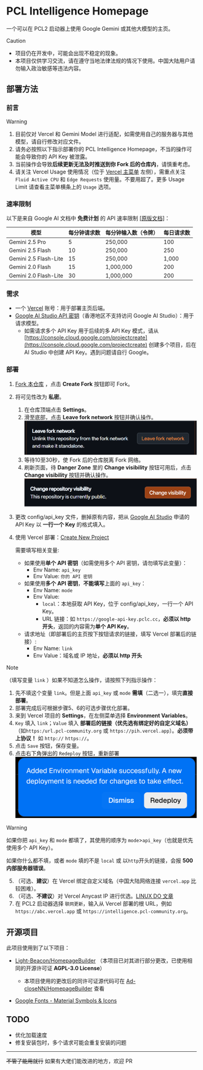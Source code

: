 # PCL Intelligence Homepage

一个可以在 PCL2 启动器上使用 Google Gemini 或其他大模型的主页。

> [!CAUTION]
> - 项目仍在开发中，可能会出现不稳定的现象。
> - 本项目仅供学习交流，请在遵守当地法律法规的情况下使用。中国大陆用户请勿输入政治敏感等违法内容。

## 部署方法

### 前言

> [!WARNING]
> 1. 目前仅对 Vercel 和 Gemini Model 进行适配，如需使用自己的服务器与其他模型，请自行修改对应文件。
> 2. 请务必按照以下指示部署你的 PCL Intelligence Homepage，不当的操作可能会导致你的 API Key 被泄露。
> 3. 当前操作会导致**后续更新无法及时推送到你 Fork 后的仓库内**，请慎重考虑。
> 4. 请关注 Vercel Usage 使用情况（位于 [Vercel 主菜单](https://vercel.com) 左侧），需重点关注 `Fluid Active CPU` 和 `Edge Requests` 使用量。不要用超了。更多 Usage Limit 请查看主菜单横条上的 `Usage` 选项。

### 速率限制

以下是来自 Google AI 文档中 **免费计划** 的 API 速率限制 [[原版文档]](https://ai.google.dev/gemini-api/docs/rate-limits)：

| 模型                | 每分钟请求数  | 每分钟输入数（令牌）       | 每日请求数   |
|----------------------|------|-----------|-------|
| Gemini 2.5 Pro       | 5    | 250,000   | 100   |
| Gemini 2.5 Flash     | 10   | 250,000   | 250   |
| Gemini 2.5 Flash-Lite| 15   | 250,000   | 1,000 |
| Gemini 2.0 Flash     | 15   | 1,000,000 | 200   |
| Gemini 2.0 Flash-Lite| 30   | 1,000,000 | 200   |


### 需求
- 一个 [Vercel](https://vercel.com/signup) 账号：用于部署主页后端。
- [Google AI Studio API 密钥](https://aistudio.google.com/apikey)（香港地区不支持访问 Google AI Studio）：用于请求模型。
    - 如需请求多个 API Key 用于后续的多 API Key 模式，请从[https://console.cloud.google.com/projectcreate](https://console.cloud.google.com/projectcreate) 创建多个项目，后在 AI Studio 中创建 API Key。遇到问题请自行 Google。

### 部署
1. [Fork 本仓库](https://github.com/Ad-closeNN/PCL-Intelligence-Homepage/fork) ，点击 **Create Fork** 按钮即可 Fork。
2. 将可见性改为 **私密**。
    1. 在仓库顶端点击 **Settings**。
    2. 滑至底部，点击 **Leave fork network** 按钮并确认操作。 ![Leave fork network](README/Leave%20fork%20network.png)
    3. 等待10至30秒，使 Fork 后的仓库脱离 Fork 网络。
    4. 刷新页面，待 **Danger Zone** 里的 **Change visibility** 按钮可用后，点击 **Change visibility** 按钮并确认操作。 ![Change visibility](README/Change%20visibility.png)
3. 更改 config/api_key 文件，删掉原有内容，把从 [Google AI Studio](#需求) 申请的 API Key 以 **一行一个 Key** 的格式填入。
4. 使用 Vercel 部署：[Create New Project](https://vercel.com/new)

    需要填写相关变量:
    - 如果使用**单个 API 密钥**（如需使用多个 API 密钥，请勿填写此变量）：
        - Env Name: `api_key`
        - Env Value: `你的 API 密钥`
    - 如果使用**多个 API 密钥**，**不能填写**上面的 `api_key`：
        - Env Name: `mode`
        - Env Value:
            - `local`：本地获取 API Key，位于 config/api_key，一行一个 API Key。
            - URL 链接：如 `https://google-api-key.pclc.cc`，**必须以 http 开头**，返回的内容需为**单个 API Key**。
    - 请求地址（即部署后的主页按下按钮请求的链接，填写 Vercel 部署后的链接）:
        - Env Name: `link`
        - Env Value：域名或 IP 地址，**必须以 http 开头**
        
> [!NOTE]
> （填写变量 `link` ）如果不知道怎么操作，请按照下列指示操作：
> 1. 先不填这个变量 `link`。但是上面 `api_key` 或 `mode` **需填**（二选一），填完**直接部署**。
> 2. 部署完成后可根据步骤5、6的可选步骤优化部署。
> 3. 来到 Vercel 项目的 **Settings**，在左侧菜单选择 **Environment Variables**。
> 4. `Key` 填入 `link`；`Value` 填入 **部署后的链接（优先选有绑定好的自定义域名）**（如`https:/url.pcl-community.org` 或 `https://pih.vercel.app`）。**必须带上协议！** 如 `http://` `https://`。
> 5. 点击 `Save` 按钮，保存变量。
> 6. 点击右下角弹出的 `Redeploy` 按钮，重新部署 ![Redeploy](README/Redeploy.png)

> [!WARNING]
> 如果你把 `api_key` 和 `mode` 都填了，其使用的顺序为 `mode`>`api_key`（也就是优先使用多个 API Key）。
>
> 如果你什么都不填，或者 `mode` 填的不是 `local` 或 以`http`开头的链接，会报 **500 内部服务器错误**。

5. （可选、**建议**）在 Vercel 绑定自定义域名（中国大陆网络连接 `vercel.app` 比较困难）。
6. （可选、**不建议**）对 Vercel Anycast IP 进行优选。[LINUX DO 文章](https://linux.do/t/topic/128871)
7. 在 PCL2 启动器选择 `联网更新`，输入从 Vercel 部署的根 URL，例如 `https://abc.vercel.app` 或 `https://intelligence.pcl-community.org`。


## 开源项目

此项目使用到了以下项目：

- [Light-Beacon/HomepageBuilder](https://github.com/Light-Beacon/HomepageBuilder) （本项目已对其进行部分更改，已使用相同的开源许可证 **AGPL-3.0 License**）
    - 本项目使用的更改后的同许可证源代码可在 [Ad-closeNN/HomepageBuilder](https://github.com/Ad-closeNN/HomepageBuilder) 查看

- [Google Fonts - Material Symbols & Icons](https://fonts.google.com/icons)

## TODO

- 优化加载速度
- 修复安装包时，多个请求可能会重复安装的问题

---

~~不管了能用就行~~ 如果有大佬们能改进的地方，欢迎 PR